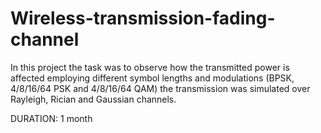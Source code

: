# Wireless-transmission-fading-channel
In this project the task was to observe how the transmitted power is affected employing different
symbol lengths and modulations (BPSK, 4/8/16/64 PSK and 4/8/16/64 QAM) the transmission was simulated over Rayleigh, Rician and Gaussian channels.

DURATION: 1 month
